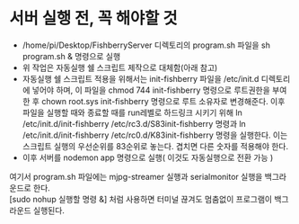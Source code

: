 # 서버 실행 전, 꼭 해야할 것

* /home/pi/Desktop/FishberryServer 디렉토리의 program.sh 파일을 sh program.sh & 명령으로 실행
* 위 작업은 자동실행 쉘 스크립트 제작으로 대체함(아래 참고)
* 자동실행 쉘 스크립트 적용을 위해서는 init-fishberry 파일을 /etc/init.d 디렉토리에 넣어야 하며, 이 파일을 chmod 744 init-fishberry 명령으로 루트권한을 부여한 후 chown root.sys init-fishberry 명령으로 루트 소유자로 변경해준다. 이후 파일을 실행할 때와 종료할 때를 run레벨로 하드링크 시키기 위해 ln /etc/init.d/init-fishberry /etc/rc3.d/S83init-fishberry 명령과 ln /etc/init.d/init-fishberry /etc/rc0.d/K83init-fishberry 명령을 실행한다. 이는 스크립트 실행의 우선순위를 83순위로 놓는다. 겹치면 다른 숫자를 적용해야 한다.
* 이후 서버를 nodemon app 명령으로 실행( 이것도 자동실행으로 전환 가능 )

여기서 program.sh 파일에는 mjpg-streamer 실행과 serialmonitor 실행을 백그라운드로 한다.  
[sudo nohup 실행할 명령 &] 처럼 사용하면 터미널 끊겨도 멈춤없이 프로그램이 백그라운드 실행된다.  
